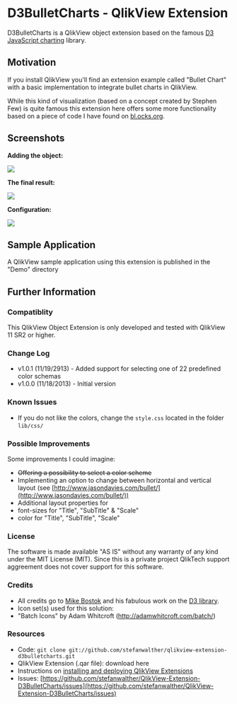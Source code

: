 D3BulletCharts - QlikView Extension
===

D3BulletCharts is a QlikView object extension based on the famous [D3 JavaScript charting](http://d3js.org/) library.


Motivation
---------------
If you install QlikView you'll find an extension example called "Bullet Chart" with a basic implementation to integrate bullet charts in QlikView.

While this kind of visualization (based on a concept created by Stephen Few) is quite famous this extension here offers some more functionality based on a piece of code I have found on [bl.ocks.org](http://bl.ocks.org/mbostock/4061961).

Screenshots
---------------

**Adding the object:**

![](https://raw.github.com/stefanwalther/QlikView-Extension-D3BulletCharts/master/Images/D3BulletCharts_ExtensionObject.png)


**The final result:**

![](https://raw.github.com/stefanwalther/QlikView-Extension-D3BulletCharts/master/Images/D3BulletCharts_Example.png)

**Configuration:**

![](https://raw.github.com/stefanwalther/QlikView-Extension-D3BulletCharts/master/Images/D3BulletCharts_Configuration.png)

Sample Application
---------------
A QlikView sample application using this extension is published in the "Demo" directory


## Further Information

### Compatiblity
This QlikView Object Extension is only developed and tested with QlikView 11 SR2 or higher.

### Change Log
* v1.0.1 (11/19/2913) - Added support for selecting one of 22 predefined color schemas
* v1.0.0 (11/18/2013) - Initial version

### Known Issues

- If you do not like the colors, change the `style.css` located in the folder `lib/css/`

### Possible Improvements
Some improvements I could imagine:

* <del>Offering a possibility to select a color scheme</del>
* Implementing an option to change between horizontal and vertical layout (see [http://www.jasondavies.com/bullet/](http://www.jasondavies.com/bullet/))
* Additional layout properties for
 * font-sizes for "Title", "SubTitle" & "Scale"
 * color for "Title", "SubTitle", "Scale" 


### License
The software is made available "AS IS" without any warranty of any kind under the MIT License (MIT).
Since this is a private project QlikTech support aggreement does not cover support for this software.

### Credits

* All credits go to [Mike Bostok](https://github.com/mbostock) and his fabulous work on the [D3 library](http://d3js.org).
* Icon set(s) used for this solution:
 * "Batch Icons" by Adam Whitcroft (http://adamwhitcroft.com/batch/)



### Resources

* Code: `git clone git://github.com/stefanwalther/qlikview-extension-d3bulletcharts.git`
* QlikView Extension (.qar file): download here
* Instructions on [installing and deploying QlikView Extensions](http://www.qlikblog.at/1597/qliktip-40-installingdeploying-qlikview-extensions/)
* Issues: [https://github.com/stefanwalther/QlikView-Extension-D3BulletCharts/issues](https://github.com/stefanwalther/QlikView-Extension-D3BulletCharts/issues)
